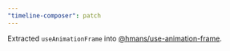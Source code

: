 ```yaml
---
"timeline-composer": patch
---
```


Extracted `useAnimationFrame` into [@hmans/use-animation-frame](https://github.com/hmans/things/tree/main/packages/hmans-use-animation-frame).
